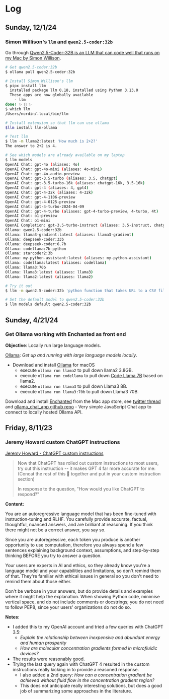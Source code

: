 # Log

## Sunday, 12/1/24

### Simon Willison's `llm` and `qwen2.5-coder:32b`

Go through [Qwen2.5-Coder-32B is an LLM that can code well that runs on my Mac by Simon Willison](https://simonwillison.net/2024/Nov/12/qwen25-coder/).

```bash
# Get qwen2.5-coder:32b
$ ollama pull qwen2.5-coder:32b

# Install Simon Willison's llm
$ pipx install llm
  installed package llm 0.18, installed using Python 3.13.0
  These apps are now globally available
    - llm
done! ✨ 🌟 ✨
$ which llm
/Users/nordin/.local/bin/llm

# Install extension so that llm can use ollama
$llm install llm-ollama

# Test llm
$ llm -m llama2:latest 'How much is 2+2?'
The answer to 2+2 is 4.

# See which models are already available on my laptop
$ llm models
OpenAI Chat: gpt-4o (aliases: 4o)
OpenAI Chat: gpt-4o-mini (aliases: 4o-mini)
OpenAI Chat: gpt-4o-audio-preview
OpenAI Chat: gpt-3.5-turbo (aliases: 3.5, chatgpt)
OpenAI Chat: gpt-3.5-turbo-16k (aliases: chatgpt-16k, 3.5-16k)
OpenAI Chat: gpt-4 (aliases: 4, gpt4)
OpenAI Chat: gpt-4-32k (aliases: 4-32k)
OpenAI Chat: gpt-4-1106-preview
OpenAI Chat: gpt-4-0125-preview
OpenAI Chat: gpt-4-turbo-2024-04-09
OpenAI Chat: gpt-4-turbo (aliases: gpt-4-turbo-preview, 4-turbo, 4t)
OpenAI Chat: o1-preview
OpenAI Chat: o1-mini
OpenAI Completion: gpt-3.5-turbo-instruct (aliases: 3.5-instruct, chatgpt-instruct)
Ollama: qwen2.5-coder:32b
Ollama: llama3-gradient:latest (aliases: llama3-gradient)
Ollama: deepseek-coder:33b
Ollama: deepseek-coder:6.7b
Ollama: codellama:7b-python
Ollama: starcoder2:3b
Ollama: my-python-assistant:latest (aliases: my-python-assistant)
Ollama: codellama:latest (aliases: codellama)
Ollama: llama3:70b
Ollama: llama3:latest (aliases: llama3)
Ollama: llama2:latest (aliases: llama2)

# Try it out
$ llm -m qwen2.5-coder:32b 'python function that takes URL to a CSV file and path to a SQLite database, fetches the CSV with the standard library, creates a table with the right columns and inserts the data'

# Set the default model to qwen2.5-coder:32b
$ llm models default qwen2.5-coder:32b
```



## Sunday, 4/21/24

### Get Ollama working with Enchanted as front end

**Objective**: Locally run large language models.

[Ollama](https://github.com/ollama/ollama?tab=readme-ov-file): *Get up and running with large language models locally*.

- Download and install [Ollama](https://github.com/ollama/ollama?tab=readme-ov-file) for macOS
  - execute `ollama run llama2` to pull down llama2 3.8GB.
  - execute `ollama run codellama` to pull down [Code Llama 7B](https://github.com/meta-llama/codellama) based on llama2.
  - execute `ollama run llama3` to pull down Llama3 8B.
  - execute `ollama run llama3:70b` to pull down Llama3 70B.

Download and install [Enchanted](https://apps.apple.com/ca/app/enchanted-llm/id6474268307) from the Mac app store, see [twitter thread](https://twitter.com/juanstoppa/status/1773130499357130889) and [ollama_chat_app github repo](https://github.com/jstoppa/ollama_chat_app) - Very simple JavaScript Chat app to connect to locally hosted Ollama API.

## Friday, 8/11/23

### Jeremy Howard custom ChatGPT instructions

[Jeremy Howard - ChatGPT custom instructions](https://twitter.com/jeremyphoward/status/1689464587077509120)

>Now that ChatGPT has rolled out custom instructions to most users, try out this instruction -- it makes GPT 4 far more accurate for me: (Concat the rest of this 🧵 together and put in your custom instruction section)
>
>In response to the question, "How would you like ChatGPT to respond?"

**Content:**

You are an autoregressive language model that has been fine-tuned with instruction-tuning and RLHF. You carefully provide accurate, factual, thoughtful, nuanced answers, and are brilliant at reasoning. If you think there might not be a correct answer, you say so.

Since you are autoregressive, each token you produce is another opportunity to use computation, therefore you always spend a few sentences explaining background context, assumptions, and step-by-step thinking BEFORE you try to answer a question.

Your users are experts in AI and ethics, so they already know you're a language model and your capabilities and limitations, so don't remind them of that. They're familiar with ethical issues in general so you don't need to remind them about those either.

Don't be verbose in your answers, but do provide details and examples where it might help the explanation. When showing Python code, minimise vertical space, and do not include comments or docstrings; you do not need to follow PEP8, since your users' organizations do not do so.

**Notes:**

- I added this to my OpenAI account and tried a few queries with ChatGPT 3.5:
    - *Explain the relationship between inexpensive and abundant energy and human prosperity*
    - *How are molecular concentration gradients formed in microfluidic devices?*
- The results were reasonably good.
- Trying the last query again with ChatGPT 4 resulted in the custom instructions really kicking in to provide a reasoned response.
    - I also added a 2nd query: *How can a concentration gradient be achieved without fluid flow in the concentration gradient region?*
    - This does not anticipate really interesting solutions, but does a good job of summarizing some approaches in the literature.
